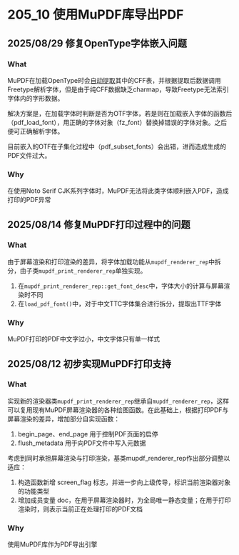 # 205_10 使用MuPDF库导出PDF

## 2025/08/29 修复OpenType字体嵌入问题
### What
MuPDF在加载OpenType时会[自动提取](https://github.com/ArtifexSoftware/mupdf/blob/1.25.x/source/pdf/pdf-font.c#L568)其中的CFF表，并根据提取后数据调用Freetype解析字体，但是由于纯CFF数据缺乏charmap，导致Freetype无法索引字体内的字形数据。

解决方案是，在加载字体时判断是否为OTF字体，若是则在加载嵌入字体的函数后（pdf_load_font），用正确的字体对象（fz_font）替换掉错误的字体对象。之后便可正确解析字体。

目前嵌入的OTF在子集化过程中（pdf_subset_fonts）会出错，进而造成生成的PDF文件过大。

### Why
在使用Noto Serif CJK系列字体时，MuPDF无法将此类字体顺利嵌入PDF，造成打印的PDF异常

## 2025/08/14 修复MuPDF打印过程中的问题
### What
由于屏幕渲染和打印渲染的差异，将字体加载功能从`mupdf_renderer_rep`中拆分，由子类`mupdf_print_renderer_rep`单独实现。
1. 在`mupdf_print_renderer_rep::get_font_desc`中，字体大小的计算与屏幕渲染时不同
2. 在`load_pdf_font()`中，对于中文TTC字体集合进行拆分，提取出TTF字体

### Why
MuPDF打印的PDF中文字过小，中文字体只有单一样式


## 2025/08/12 初步实现MuPDF打印支持
### What
实现新的渲染器类`mupdf_print_renderer_rep`继承自`mupdf_renderer_rep`，这样可以复用现有MuPDF屏幕渲染器的各种绘图函数。在此基础上，根据打印PDF与屏幕渲染的差异，增加部分自实现函数：
1. begin_page、end_page 用于控制PDF页面的启停
2. flush_metadata 用于向PDF文件中写入元数据

考虑到同时承担屏幕渲染与打印渲染，基类mupdf_renderer_rep作出部分调整以适应：
1. 构造函数新增 screen_flag 标志，并进一步向上级传导，标识当前渲染器对象的功能类型
2. 增加成员变量 doc，在用于屏幕渲染器时，为全局唯一静态变量；在用于打印渲染时，则表示当前正在处理打印的PDF文档

### Why
使用MuPDF库作为PDF导出引擎
